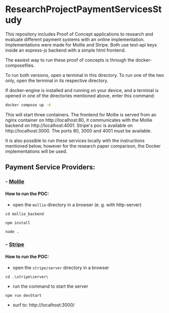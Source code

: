 # ResearchProjectPaymentServicesStudy
This repository includes Proof of Concept applications to research and evaluate different payment systems with an online implementation.
Implementations were made for Mollie and Stripe. Both use test-api keys inside an express-js backend with a simple html frontend.

The easiest way to run these proof of concepts is through the docker-composefiles.

To run both versions, open a terminal in this directory. To run one of the two only, open the terminal in its respective directory.

If docker-engine is installed and running on your device, and a terminal is opened in one of the directories mentioned above, enter this command:
```bash
docker compose up -d
```
This will start three containers. The frontend for Mollie is served from an nginx container on http://localhost:80, it communicates with the Mollie backend on http://localhost:4001. Stripe's poc is available on http://localhost:3000. The ports 80, 3000 and 4001 must be available.

It is also possible to run these services locally with the instructions mentioned below, however for the research paper comparison, the Docker implementations will be used.
## Payment Service Providers:
### - [Mollie](https://www.mollie.com/)

#### How to run the POC:

- open the `mollie` directory in a browser (e. g. with http-server)

```
cd mollie_backend
```
```
npm install
```
```
node .
```
### - [Stripe](https://stripe.com/)

#### How to run the POC:

- open the `stripe/server` directory in a browser
```
cd .\stripe\server\
```
- run the command to start the server
```
npm run devStart
```
- surf to: http://localhost:3000/
